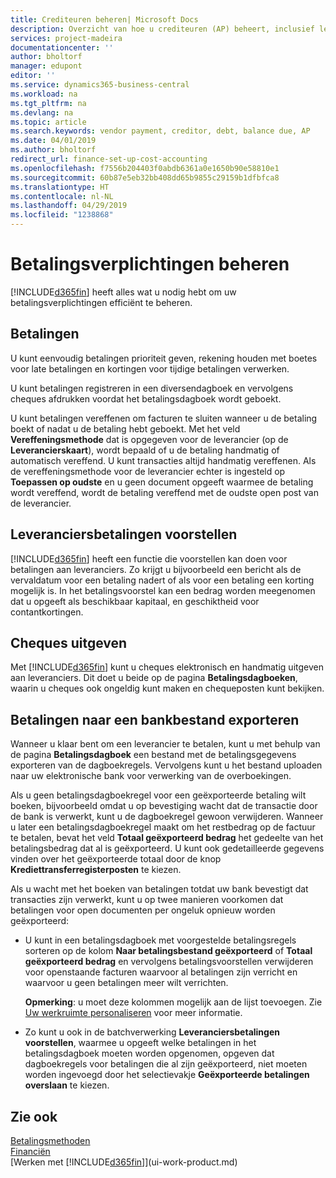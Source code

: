 ```yaml
---
title: Crediteuren beheren| Microsoft Docs
description: Overzicht van hoe u crediteuren (AP) beheert, inclusief leveranciersbetalingen, crediteuren, schuld en verschuldigd saldo.
services: project-madeira
documentationcenter: ''
author: bholtorf
manager: edupont
editor: ''
ms.service: dynamics365-business-central
ms.workload: na
ms.tgt_pltfrm: na
ms.devlang: na
ms.topic: article
ms.search.keywords: vendor payment, creditor, debt, balance due, AP
ms.date: 04/01/2019
ms.author: bholtorf
redirect_url: finance-set-up-cost-accounting
ms.openlocfilehash: f7556b204403f0abdb6361a0e1650b90e58810e1
ms.sourcegitcommit: 60b87e5eb32bb408dd65b9855c29159b1dfbfca8
ms.translationtype: HT
ms.contentlocale: nl-NL
ms.lasthandoff: 04/29/2019
ms.locfileid: "1238868"
---
```

# <a name="managing-payables"></a>Betalingsverplichtingen beheren
[!INCLUDE[d365fin](includes/d365fin_md.md)] heeft alles wat u nodig hebt om uw betalingsverplichtingen efficiënt te beheren.  

## <a name="payments"></a>Betalingen
U kunt eenvoudig betalingen prioriteit geven, rekening houden met boetes voor late betalingen en kortingen voor tijdige betalingen verwerken.

U kunt betalingen registreren in een diversendagboek en vervolgens cheques afdrukken voordat het betalingsdagboek wordt geboekt.

U kunt betalingen vereffenen om facturen te sluiten wanneer u de betaling boekt of nadat u de betaling hebt geboekt. Met het veld **Vereffeningsmethode** dat is opgegeven voor de leverancier (op de **Leverancierskaart**), wordt bepaald of u de betaling handmatig of automatisch vereffend. U kunt transacties altijd handmatig vereffenen. Als de vereffeningsmethode voor de leverancier echter is ingesteld op **Toepassen op oudste** en u geen document opgeeft waarmee de betaling wordt vereffend, wordt de betaling vereffend met de oudste open post van de leverancier.

## <a name="suggest-vendor-payments"></a>Leveranciersbetalingen voorstellen
[!INCLUDE[d365fin](includes/d365fin_md.md)] heeft een functie die voorstellen kan doen voor betalingen aan leveranciers. Zo krijgt u bijvoorbeeld een bericht als de vervaldatum voor een betaling nadert of als voor een betaling een korting mogelijk is. In het betalingsvoorstel kan een bedrag worden meegenomen dat u opgeeft als beschikbaar kapitaal, en geschiktheid voor contantkortingen.

## <a name="issue-checks"></a>Cheques uitgeven
Met [!INCLUDE[d365fin](includes/d365fin_md.md)] kunt u cheques elektronisch en handmatig uitgeven aan leveranciers. Dit doet u beide op de pagina **Betalingsdagboeken**, waarin u cheques ook ongeldig kunt maken en chequeposten kunt bekijken.

## <a name="export-payments-to-a-bank-file"></a>Betalingen naar een bankbestand exporteren
Wanneer u klaar bent om een leverancier te betalen, kunt u met behulp van de pagina **Betalingsdagboek** een bestand met de betalingsgegevens exporteren van de dagboekregels. Vervolgens kunt u het bestand uploaden naar uw elektronische bank voor verwerking van de overboekingen.

Als u geen betalingsdagboekregel voor een geëxporteerde betaling wilt boeken, bijvoorbeeld omdat u op bevestiging wacht dat de transactie door de bank is verwerkt, kunt u de dagboekregel gewoon verwijderen. Wanneer u later een betalingsdagboekregel maakt om het restbedrag op de factuur te betalen, bevat het veld **Totaal geëxporteerd bedrag** het gedeelte van het betalingsbedrag dat al is geëxporteerd. U kunt ook gedetailleerde gegevens vinden over het geëxporteerde totaal door de knop **Krediettransferregisterposten** te kiezen.

Als u wacht met het boeken van betalingen totdat uw bank bevestigt dat transacties zijn verwerkt, kunt u op twee manieren voorkomen dat betalingen voor open documenten per ongeluk opnieuw worden geëxporteerd:  

* U kunt in een betalingsdagboek met voorgestelde betalingsregels sorteren op de kolom **Naar betalingsbestand geëxporteerd** of **Totaal geëxporteerd bedrag** en vervolgens betalingsvoorstellen verwijderen voor openstaande facturen waarvoor al betalingen zijn verricht en waarvoor u geen betalingen meer wilt verrichten.

    **Opmerking**: u moet deze kolommen mogelijk aan de lijst toevoegen. Zie [Uw werkruimte personaliseren](ui-personalization-user.md) voor meer informatie.  
* Zo kunt u ook in de batchverwerking **Leveranciersbetalingen voorstellen**, waarmee u opgeeft welke betalingen in het betalingsdagboek moeten worden opgenomen, opgeven dat dagboekregels voor betalingen die al zijn geëxporteerd, niet moeten worden ingevoegd door het selectievakje **Geëxporteerde betalingen overslaan** te kiezen.

## <a name="see-also"></a>Zie ook
[Betalingsmethoden](finance-payment-methods.md)  
[Financiën](finance.md)  
[Werken met [!INCLUDE[d365fin](includes/d365fin_md.md)]](ui-work-product.md)
